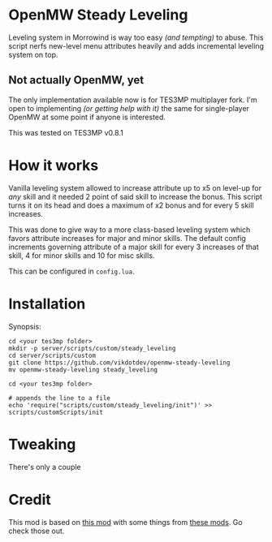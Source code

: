 # OpenMW Steady Leveling
Leveling system in Morrowind is way too easy _(and tempting)_ to abuse. This
script nerfs new-level menu attributes heavily and adds incremental leveling
system on top.

## Not actually OpenMW, yet
The only implementation available now is for TES3MP multiplayer fork. I'm open
to implementing _(or getting help with it)_ the same for single-player OpenMW at
some point if anyone is interested.

This was tested on TES3MP v0.8.1

# How it works
Vanilla leveling system allowed to increase attribute up to x5 on level-up for
_any_ skill and it needed 2 point of said skill to increase the bonus. This
script turns it on its head and does a maximum of x2 bonus and for every 5
skill increases.

This was done to give way to a more class-based leveling system which favors
attribute increases for major and minor skills. The default config increments
governing attribute of a major skill for every 3 increases of that skill, 4
for minor skills and 10 for misc skills.

This can be configured in `config.lua`.

# Installation
Synopsis:
```
cd <your tes3mp folder>
mkdir -p server/scripts/custom/steady_leveling
cd server/scripts/custom
git clone https://github.com/vikdotdev/openmw-steady-leveling
mv openmw-steady-leveling steady_leveling

cd <your tes3mp folder>

# appends the line to a file
echo 'require("scripts/custom/steady_leveling/init")' >> scripts/customScripts/init
```

# Tweaking
There's only a couple

# Credit
This mod is based on [this mod](https://github.com/phi-fell/carefree_leveling#phis-carefree-leveling)
with some things from [these mods](https://github.com/Atkana/tes3mp-scripts).
Go check those out.

